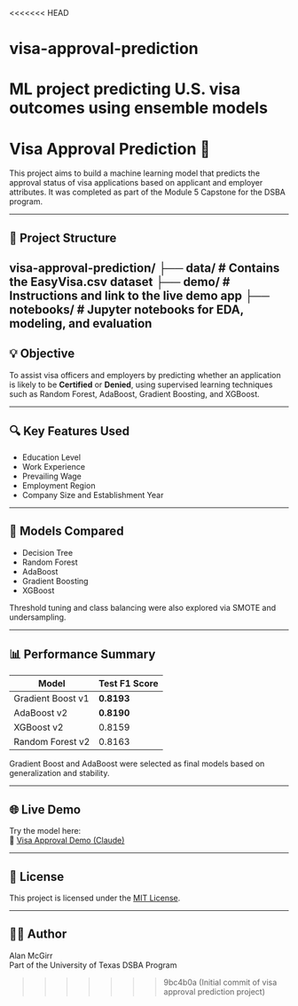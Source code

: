 <<<<<<< HEAD
# visa-approval-prediction
ML project predicting U.S. visa outcomes using ensemble models
=======
# Visa Approval Prediction 🚀

This project aims to build a machine learning model that predicts the approval status of visa applications based on applicant and employer attributes. It was completed as part of the Module 5 Capstone for the DSBA program.

---

## 📂 Project Structure
visa-approval-prediction/
├── data/            # Contains the EasyVisa.csv dataset
├── demo/            # Instructions and link to the live demo app
├── notebooks/       # Jupyter notebooks for EDA, modeling, and evaluation
---

## 💡 Objective

To assist visa officers and employers by predicting whether an application is likely to be **Certified** or **Denied**, using supervised learning techniques such as Random Forest, AdaBoost, Gradient Boosting, and XGBoost.

---

## 🔍 Key Features Used

- Education Level  
- Work Experience  
- Prevailing Wage  
- Employment Region  
- Company Size and Establishment Year  

---

## 🧠 Models Compared

- Decision Tree  
- Random Forest  
- AdaBoost  
- Gradient Boosting  
- XGBoost  

Threshold tuning and class balancing were also explored via SMOTE and undersampling.

---

## 📊 Performance Summary

| Model             | Test F1 Score |
|------------------|---------------|
| Gradient Boost v1| **0.8193**    |
| AdaBoost v2      | **0.8190**    |
| XGBoost v2       | 0.8159        |
| Random Forest v2 | 0.8163        |

Gradient Boost and AdaBoost were selected as final models based on generalization and stability.

---

## 🌐 Live Demo

Try the model here:  
🔗 [Visa Approval Demo (Claude)](https://claude.ai/public/artifacts/d8e15c07-0607-4bb8-85b3-f7ba42160b19)

---

## 📎 License

This project is licensed under the [MIT License](LICENSE).

---

## 👨‍💻 Author

Alan McGirr  
Part of the University of Texas DSBA Program  
>>>>>>> 9bc4b0a (Initial commit of visa approval prediction project)
